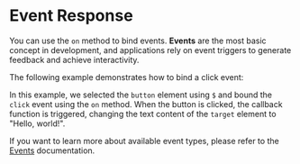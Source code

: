 # Event Response

You can use the `on` method to bind events. **Events** are the most basic concept in development, and applications rely on event triggers to generate feedback and achieve interactivity.

The following example demonstrates how to bind a click event:

In this example, we selected the `button` element using `$` and bound the `click` event using the `on` method. When the button is clicked, the callback function is triggered, changing the text content of the `target` element to "Hello, world!".

If you want to learn more about available event types, please refer to the [Events](https://developer.mozilla.org/en-US/docs/Web/Events) documentation.

<a href="../../publics/examples/event-demo.html" demo preview></a>

